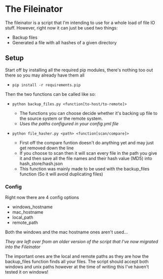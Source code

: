 # The Fileinator

The fileinator is a script that I'm intending to use for a whole load of file IO stuff. However, right now it can just be used two things:

* Backup files
* Generated a file with all hashes of a given directory

## Setup
Start off by installing all the required pip modules, there's nothing too out there so you may already have them all

* `pip install -r requirements.pip`

Then the two functions can be called like so:

* `python backup_files.py <function[to-host/to-remote]>`
  * The functions you can choose decide whether it's backing up file to the source system or the remote system.
  *  _Uses the paths configured in your config.yml file_

* `python file_hasher.py <path> <function[scan/compare]>`
  * First off the compare funtion doesn't do anything yet and may just get removed down the line
  * If you choose to scan then it will scan every file in the path you give it and then save all the file names and their hash value (MD5) into hash_store/hash.json
  * This function was mainly made to be used with the backup_files function (So it will avoid duplicating files)


### Config
Right now there are 4 config options

* windows_hostname
* mac_hostname
* local_path
* remote_path

Both the windows and the mac hostname ones aren't used...

_They are left over from an older version of the script that I've now migrated into the Fileinator_

The important ones are the local and remote paths as they are how the backup_files function finds all your files. The script should accept both windows and unix paths however at the time of writing this I've haven't tested it on windows!